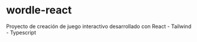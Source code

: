 # wordle-react
Proyecto de creación de juego interactivo desarrollado con React - Tailwind - Typescript
